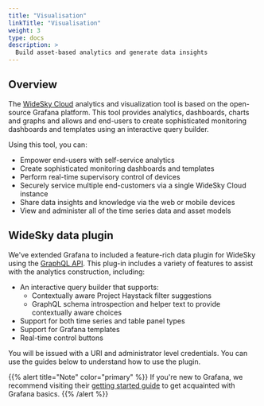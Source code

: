 ```yaml
---
title: "Visualisation"
linkTitle: "Visualisation"
weight: 3
type: docs
description: >
  Build asset-based analytics and generate data insights
---
```


## Overview
The [WideSky Cloud](https://widesky.cloud/products/widesky-cloud) analytics and visualization tool is based on the open-source Grafana platform. This tool provides analytics, dashboards, charts and graphs and allows and end-users to create sophisticated monitoring dashboards and templates using an interactive query builder.

Using this tool, you can:
+ Empower end-users with self-service analytics
+ Create sophisticated monitoring dashboards and templates
+ Perform real-time supervisory control of devices
+ Securely service multiple end-customers via a single WideSky Cloud instance
+ Share data insights and knowledge via the web or mobile devices
+ View and administer all of the  time series data and asset models


## WideSky data plugin

We've extended Grafana to included a feature-rich data plugin for WideSky using the [GraphQL API](../../../reference/apis/cloud/graphql/). This plug-in includes a variety of features to assist with the analytics construction, including:
+ An interactive query builder that supports:
  + Contextually aware Project Haystack filter suggestions
  + GraphQL schema introspection and helper text to provide contextually aware choices
+ Support for both time series and table panel types
+ Support for Grafana templates
+ Real-time control buttons

You will be issued with a URI and administrator level credentials. You can use the guides below to understand how to use the plugin.

{{% alert title="Note"  color="primary" %}} If you're new to Grafana, we recommend visiting their [getting started guide](https://grafana.com/docs/grafana/latest/guides/getting_started/) to get acquainted with Grafana basics.
{{% /alert %}}
